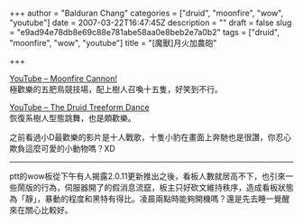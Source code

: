 +++
author = "Balduran Chang"
categories = ["druid", "moonfire", "wow", "youtube"]
date = 2007-03-22T16:47:45Z
description = ""
draft = false
slug = "e9ad94e78db8e69c88e781abe58aa0e8beb2e7a0b2"
tags = ["druid", "moonfire", "wow", "youtube"]
title = "[魔獸]月火加農砲"

+++


[YouTube – Moonfire Cannon!](http://www.youtube.com/watch?v=vvpcskbLU-A "YouTube - Moonfire Cannon!")  
 極歡樂的五肥鳥競技場，配上樹人召喚十五隻，好笑到不行。

[YouTube – The Druid Treeform Dance](http://www.youtube.com/watch?v=Q4RUL0sgagc "YouTube - The Druid Treeform Dance")  
 恢復系樹人型態跳舞，也是頗歡樂。

之前看過小D最歡樂的影片是十人戰歌，十隻小豹在畫面上奔馳也是很讚，你忍心欺負這麼可愛的小動物嗎？XD

- - - - - -

 ptt的wow板從下午有人揭露2.0.11更新推出之後，看板人數就居高不下，也引來一些鬧版的行為，伺服器開了的假消息流竄，板主只好砍文維持秩序，造成看板狀態為「靜」，暴動的程度和黑特有得比。凌晨兩點時能夠開機嗎？還是先去睡一覺醒來在關心比較好。

